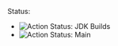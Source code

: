 Status:

* ![Action Status: JDK Builds](https://github.com/khmarbaise/maven-it-extension/workflows/JDKBuilds/badge.svg)
* ![Action Status: Main](https://github.com/khmarbaise/maven-it-extension/workflows/Main/badge.svg)
